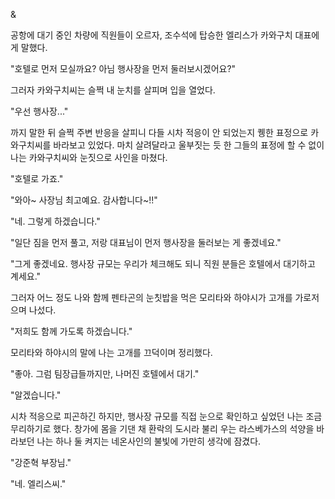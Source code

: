 & 

공항에 대기 중인 차량에 직원들이 오르자, 조수석에 탑승한 엘리스가 카와구치 대표에게 말했다. 

"호텔로 먼저 모실까요? 아님 행사장을 먼저 둘러보시겠어요?" 

그러자 카와구치씨는 슬쩍 내 눈치를 살피며 입을 열었다. 

"우선 행사장..." 

까지 말한 뒤 슬쩍 주변 반응을 살피니 다들 시차 적응이 안 되었는지 퀭한 표정으로 카와구치씨를 바라보고 있었다. 
마치 살려달라고 울부짓는 듯 한 그들의 표정에 할 수 없이 나는 카와구치씨와 눈짓으로 사인을 마쳤다. 

"호텔로 가죠." 

"와아~ 사장님 최고예요. 감사합니다~!!" 

"네. 그렇게 하겠습니다." 

"일단 짐을 먼저 풀고, 저랑 대표님이 먼저 행사장을 둘러보는 게 좋겠네요." 

"그게 좋겠네요. 행사장 규모는 우리가 체크해도 되니 직원 분들은 호텔에서 대기하고 계세요." 

그러자 어느 정도 나와 함께 펜타곤의 눈칫밥을 먹은 모리타와 하야시가 고개를 가로저으며 나섰다. 

"저희도 함께 가도록 하겠습니다." 

모리타와 하야시의 말에 나는 고개를 끄덕이며 정리했다. 

"좋아. 그럼 팀장급들까지만, 나머진 호텔에서 대기." 

"알겠습니다." 

시차 적응으로 피곤하긴 하지만, 행사장 규모를 직접 눈으로 확인하고 싶었던 나는 조금 무리하기로 했다. 
창가에 몸을 기댄 채 환락의 도시라 불리 우는 라스베가스의 석양을 바라보던 나는 하나 둘 켜지는 네온사인의 불빛에 가만히 생각에 잠겼다. 

"강준혁 부장님." 

"네. 엘리스씨." 